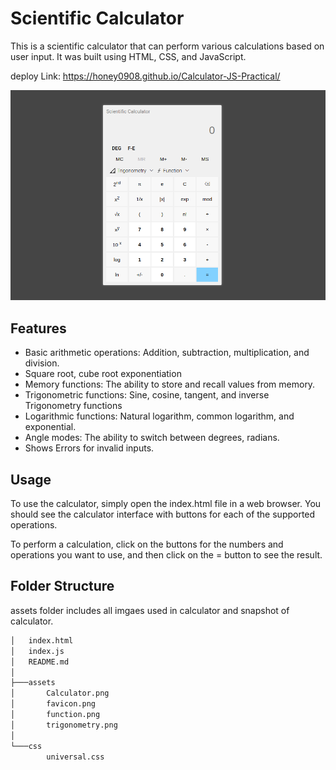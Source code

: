 # Scientific Calculator

This is a scientific calculator that can perform various calculations based on user input. It was built using HTML, CSS, and JavaScript.

deploy Link: https://honey0908.github.io/Calculator-JS-Practical/

![Calculator](./assets/calculator.png)

## Features

- Basic arithmetic operations: Addition, subtraction, multiplication, and division.
- Square root, cube root exponentiation
- Memory functions: The ability to store and recall values from memory.
- Trigonometric functions: Sine, cosine, tangent, and inverse Trigonometry functions
- Logarithmic functions: Natural logarithm, common logarithm, and exponential.
- Angle modes: The ability to switch between degrees, radians.
- Shows Errors for invalid inputs.

## Usage

To use the calculator, simply open the index.html file in a web browser. You should see the calculator interface with buttons for each of the supported operations.

To perform a calculation, click on the buttons for the numbers and operations you want to use, and then click on the = button to see the result.

## Folder Structure

assets folder includes all imgaes used in calculator and snapshot of calculator.

```sh
│   index.html
│   index.js
│   README.md
│
├───assets
│       Calculator.png
│       favicon.png
│       function.png
│       trigonometry.png
│
└───css
        universal.css
```
